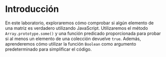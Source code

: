 # Introducción

En este laboratorio, exploraremos cómo comprobar si algún elemento de una matriz es verdadero utilizando JavaScript. Utilizaremos el método `Array.prototype.some()` y una función predicado proporcionada para probar si al menos un elemento de una colección devuelve `true`. Además, aprenderemos cómo utilizar la función `Boolean` como argumento predeterminado para simplificar el código.
